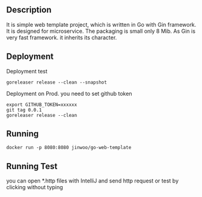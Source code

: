 
## Description
It is simple web template project, which is written in Go with Gin framework.
It is designed for microservice.
The packaging is small only 8 Mib. As Gin is very fast framework. it inherits its character. 

## Deployment
Deployment test
```agsl
goreleaser release --clean --snapshot
```
Deployment on Prod.
you need to set github token 
```agsl
export GITHUB_TOKEN=xxxxxx
git tag 0.0.1
goreleaser release --clean
```

## Running

```agsl
docker run -p 8080:8080 jinwoo/go-web-template
```

## Running Test
you can open *.http files with IntelliJ and send http request or test by clicking without typing